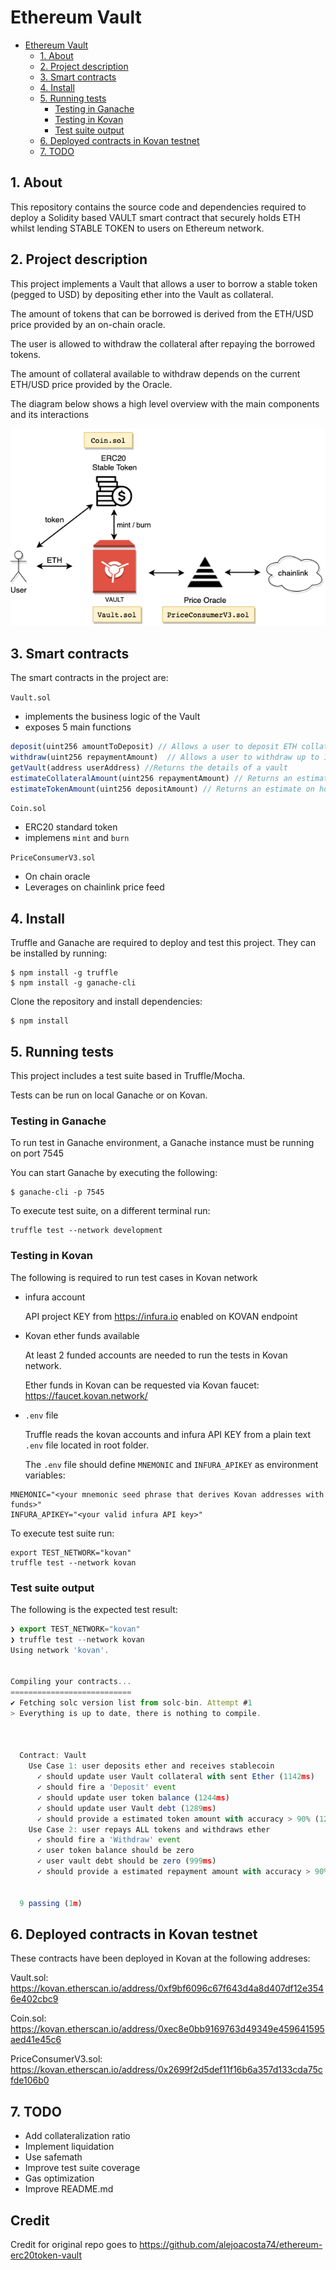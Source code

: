# Ethereum Vault

- [Ethereum Vault](#ethereum-vault)
  - [1. About](#1-about)
  - [2. Project description](#2-project-description)
  - [3. Smart contracts](#3-smart-contracts)
  - [4. Install](#4-install)
  - [5. Running tests](#5-running-tests)
    - [Testing in Ganache](#testing-in-ganache)
    - [Testing in Kovan](#testing-in-kovan)
    - [Test suite output](#test-suite-output)
  - [6. Deployed contracts in Kovan testnet](#6-deployed-contracts-in-kovan-testnet)
  - [7. TODO](#7-todo)

## 1. About

This repository contains the source code and dependencies required to deploy a Solidity based VAULT smart contract that securely holds ETH whilst lending STABLE TOKEN to users on Ethereum network.

## 2. Project description

This project implements a Vault that allows a user to borrow a stable token (pegged to USD) by depositing ether into the Vault as collateral.

The amount of tokens that can be borrowed is derived from the ETH/USD price provided by an on-chain oracle.

The user is allowed to withdraw the collateral after repaying the borrowed tokens.

The amount of collateral available to withdraw depends on the current ETH/USD price provided by the Oracle.

The diagram below shows a high level overview with the main components and its interactions

![image info](./vault.png)

## 3. Smart contracts
The smart contracts in the project are:

`Vault.sol`

- implements the business logic of the Vault
- exposes 5 main functions

```javascript
deposit(uint256 amountToDeposit) // Allows a user to deposit ETH collateral in exchange for some amount of stablecoin
withdraw(uint256 repaymentAmount)  // Allows a user to withdraw up to 100% of the collateral they have on deposit
getVault(address userAddress) //Returns the details of a vault
estimateCollateralAmount(uint256 repaymentAmount) // Returns an estimate of how much collateral could be withdrawn for a given amount of stablecoin
estimateTokenAmount(uint256 depositAmount) // Returns an estimate on how much stable coin could be minted at the current rate
```

`Coin.sol`

- ERC20 standard token
- implemens `mint` and `burn`

`PriceConsumerV3.sol`

- On chain oracle
- Leverages on chainlink price feed

## 4. Install

Truffle and Ganache are required to deploy and test this project.
They can be installed by running:

```
$ npm install -g truffle
$ npm install -g ganache-cli
```

Clone the repository and install dependencies:

```
$ npm install
```

## 5. Running tests

This project includes a test suite based in Truffle/Mocha.

Tests can be run on local Ganache or on Kovan.

### Testing in Ganache

To run test in Ganache environment, a Ganache instance must be running on port 7545

You can start Ganache by executing the following:

```
$ ganache-cli -p 7545
```

To execute test suite, on a different terminal run:

```
truffle test --network development
```

### Testing in Kovan

The following is required to run test cases in Kovan network

- infura account

  
  API project KEY from https://infura.io enabled on KOVAN endpoint

- Kovan ether funds available
  
  At least 2 funded accounts are needed to run the tests in Kovan network.

  Ether funds in Kovan can be requested via Kovan faucet: https://faucet.kovan.network/

- `.env` file
  
  Truffle reads the kovan accounts and infura API KEY from a plain text `.env` file located in root folder.

  The `.env` file should define `MNEMONIC` and `INFURA_APIKEY` as environment variables:

```
MNEMONIC="<your mnemonic seed phrase that derives Kovan addresses with funds>"
INFURA_APIKEY="<your valid infura API key>"
```

To execute test suite run:

```
export TEST_NETWORK="kovan"
truffle test --network kovan
```

### Test suite output

The following is the expected test result:

```javascript
❯ export TEST_NETWORK="kovan"
❯ truffle test --network kovan
Using network 'kovan'.


Compiling your contracts...
===========================
✔ Fetching solc version list from solc-bin. Attempt #1
> Everything is up to date, there is nothing to compile.



  Contract: Vault
    Use Case 1: user deposits ether and receives stablecoin
      ✓ should update user Vault collateral with sent Ether (1142ms)
      ✓ should fire a 'Deposit' event
      ✓ should update user token balance (1244ms)
      ✓ should update user Vault debt (1289ms)
      ✓ should provide a estimated token amount with accuracy > 90% (1237ms)
    Use Case 2: user repays ALL tokens and withdraws ether
      ✓ should fire a 'Withdraw' event
      ✓ user token balance should be zero
      ✓ user vault debt should be zero (999ms)
      ✓ should provide a estimated repayment amount with accuracy > 90% (1143ms)


  9 passing (1m)
```
## 6. Deployed contracts in Kovan testnet
These contracts have been deployed in Kovan at the following addreses:

Vault.sol: https://kovan.etherscan.io/address/0xf9bf6096c67f643d4a8d407df12e3546e402cbc9

Coin.sol: https://kovan.etherscan.io/address/0xec8e0bb9169763d49349e459641595aed41e45c6

PriceConsumerV3.sol: https://kovan.etherscan.io/address/0x2699f2d5def11f16b6a357d133cda75cfde106b0

## 7. TODO

- Add collateralization ratio
- Implement liquidation
- Use safemath
- Improve test suite coverage
- Gas optimization
- Improve README.md

## Credit

Credit for original repo goes to https://github.com/alejoacosta74/ethereum-erc20token-vault
